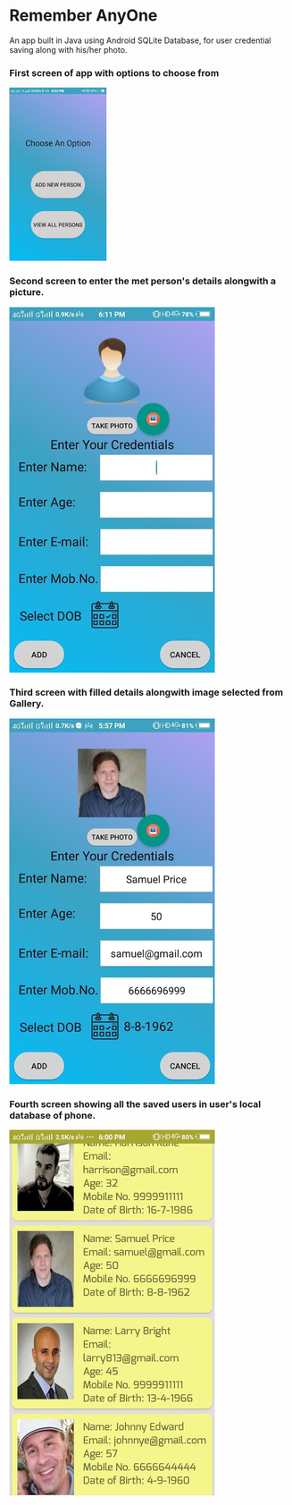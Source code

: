 # Remember AnyOne
An app built in Java using Android SQLite Database, for user credential saving along with his/her photo.
### First screen of app with options to choose from
![First screen](https://github.com/Divya0319/RememberAnyOne/blob/master/screenshots/1.jpg)
### Second screen to enter the met person's details alongwith a picture.
![Second screen](https://github.com/Divya0319/RememberAnyOne/blob/master/screenshots/2.jpg)
### Third screen with filled details alongwith image selected from Gallery.
![Third screen](https://github.com/Divya0319/RememberAnyOne/blob/master/screenshots/3.jpg)
### Fourth screen showing all the saved users in user's local database of phone.
![Fourth screen](https://github.com/Divya0319/RememberAnyOne/blob/master/screenshots/4.jpg)
